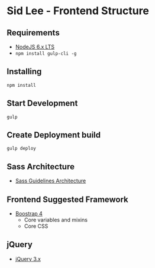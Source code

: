 # Sid Lee - Frontend Structure

## Requirements
- [NodeJS 6.x LTS](https://nodejs.org/en/)
- `npm install gulp-cli -g`

## Installing
	npm install

## Start Development
    gulp
    
## Create Deployment build
    gulp deploy
	
## Sass Architecture
- [Sass Guidelines Architecture](https://sass-guidelin.es/#architecture)
    
## Frontend Suggested Framework
- [Boostrap 4](https://v4-alpha.getbootstrap.com/)
    - Core variables and mixins
    - Core CSS
    
## jQuery
- [jQuery 3.x](https://code.jquery.com/)